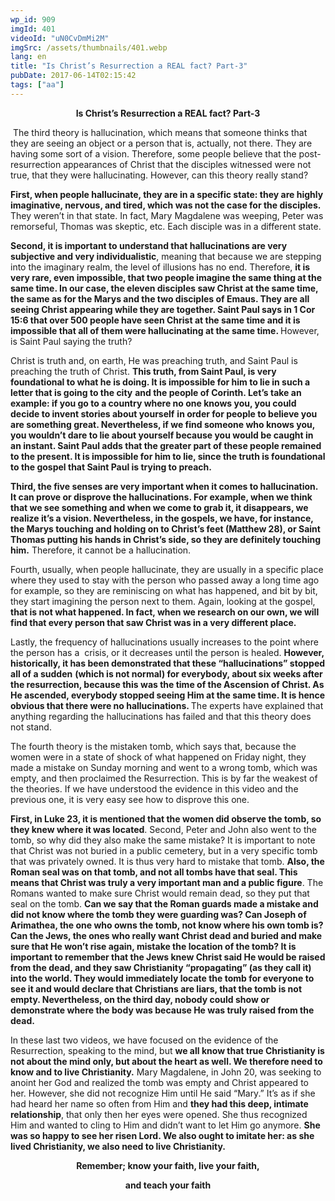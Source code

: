 ```yaml
---
wp_id: 909
imgId: 401
videoId: "uN0CvDmMi2M"
imgSrc: /assets/thumbnails/401.webp
lang: en
title: "Is Christ’s Resurrection a REAL fact? Part-3"
pubDate: 2017-06-14T02:15:42
tags: ["aa"]
---
```


<!-- page: 6 -->

<p style="text-align: center;"><b>Is Christ’s Resurrection a REAL fact? Part-3</b></p>
<p> The third theory is hallucination, which means that someone thinks that they are seeing an object or a person that is, actually, not there. They are having some sort of a vision. Therefore, some people believe that the post-resurrection appearances of Christ that the disciples witnessed were not true, that they were hallucinating. However, can this theory really stand?</p>
<p><b>First, when people hallucinate, they are in a specific state: they are highly imaginative, nervous, and tired, which was not the case for the disciples.</b> They weren’t in that state. In fact, Mary Magdalene was weeping, Peter was remorseful, Thomas was skeptic, etc. Each disciple was in a different state.</p>
<p><b>Second, it is important to understand that hallucinations are very subjective and very individualistic</b>, meaning that because we are stepping into the imaginary realm, the level of illusions has no end. Therefore, <b>it is very rare, even impossible, that two people imagine the same thing at the same time. In our case, the eleven disciples saw Christ at the same time, the same as for the </b><b>Marys</b><b> and the two disciples of </b><b>Emaus</b><b>. They are all seeing Christ appearing while they are together. Saint Paul says in 1 Cor 15:6 that over 500 people have seen Christ at the same time and it is impossible that all of them were hallucinating at the same time. </b>However, is Saint Paul saying the truth?</p>
<p>Christ is truth and, on earth, He was preaching truth, and Saint Paul is preaching the truth of Christ. <b>This truth, from Saint Paul, is very foundational to what he is doing. It is impossible for him to lie in such a letter that is going to the city</b> <b>and </b><b>the </b><b>people of Corinth. Let’s take an example: if </b><b>you</b><b> go to a c</b><b>ountry</b><b> where no one knows </b><b>you</b><b>, you could decide to invent stories about </b><b>y</b><b>oursel</b><b>f</b> <b>in order for</b><b> people to believe</b><b> you are something great</b><b>. Nevertheless, if we find someone who knows </b><b>you</b><b>, </b><b>you </b><b>wouldn’t dare to lie about </b><b>y</b><b>oursel</b><b>f</b><b> because </b><b>you</b><b> would be caught in an instant. Saint Paul adds that the greater part of these people remained to the present. It is impossible for him to lie, since the truth is foundational to the gospel that Saint Paul is trying to preach.</b></p>
<p><b>Third, the five senses are very important when it comes to hallucination. It can prove or disprove the hallucinations. For example, when we think that we see something and when we come to grab it, it disappears, we realize it’s a vision. Nevertheless, in the gospels, we have, for instance, the </b><b>Marys</b><b> touching and holding on to Christ’s feet (Matthew 28), or Saint Thomas putting his hands in Christ’s</b><b> side</b><b>, so they are </b><b>definitely touching</b><b> him.</b> Therefore, it cannot be a hallucination.</p>
<p>Fourth, usually, when people hallucinate, they are usually in a specific place where they used to stay with the person who passed away a long time ago for example, so they are reminiscing on what has happened, and bit by bit, they start imagining the person next to them. Again, looking at the gospel, <b>that is not what happened. In fact, when we research on our own, we will find that every person that saw Christ was in a very different place. </b></p>
<p>Lastly, the frequency of hallucinations usually increases to the point where the person has a  crisis, or it decreases until the person is healed. <b>However, historically, it has been demonstrated that these </b><b>“</b><b>hallucinations</b><b>”</b><b> stopped </b><b>all of a sudden</b> <b>(</b><b>which is not normal</b><b>)</b><b> for everybody, about six weeks after the resurrection, because this was the time of the Ascension of Christ. As He ascended, everybody stopped seeing Him at the same time. It </b><b>is hence obvious that there were no hallucinations. </b>The experts have explained that anything regarding the hallucinations has failed and that this theory does not stand.</p>
<p>The fourth theory is the mistaken tomb, which says that, because the women were in a state of shock of what happened on Friday night, they made a mistake on Sunday morning and went to a wrong tomb, which was empty, and then proclaimed the Resurrection. This is by far the weakest of the theories. If we have understood the evidence in this video and the previous one, it is very easy see how to disprove this one.</p>
<p><b>First, in Luke 23, it is mentioned that the women did observe the tomb, so they knew where it was located</b>. Second, Peter and John also went to the tomb, so why did they also make the same mistake? It is important to note that Christ was not buried in a public cemetery, but in a very specific tomb that was privately owned. It is thus very hard to mistake that tomb. <b>Also, the Roman seal was on that tomb, and not all tombs have that seal. This means that Christ was truly a very important man and a public figure</b>. The Romans wanted to make sure Christ would remain dead, so they put that seal on the tomb. <b>Can we say that the Roman</b><b> guards</b><b> made a mistake and </b><b>did </b><b>not know where the tomb </b><b>they were guarding </b><b>was? Can Joseph of Arimathea, the one who owns the tomb, not know where his own tomb is? Can the Jews, the ones who </b><b>really want</b><b> Christ dead and buried and make sure that He won’t rise again, mistake the location of the tomb? It is important to remember that the Jews knew Christ said He would be raised from the dead, and they saw </b><b>Christianity</b><b> “propagating” (as they call it) into the world</b><b>. T</b><b>hey </b><b>would </b><b>immediately locate </b><b>the</b><b> tomb for everyone to see it and </b><b>would </b><b>declare that Christians are liars, that the tomb is not empty. Nevertheless, on the third day, nobody could show or demonstrate where the body was because He was truly raised from the dead.</b></p>
<p>In these last two videos, we have focused on the evidence of the Resurrection, speaking to the mind, but <b>we all know that true Christianity is not about the mind only, but about the heart as well. We therefore need to know and </b><b>to </b><b>live Christianity.</b> Mary Magdalene, in John 20, was seeking to anoint her God and realized the tomb was empty and Christ appeared to her. However, she did not recognize Him until He said “Mary.” It’s as if she had heard her name so often from Him and <b>they had this deep, intimate relationship</b>, that only then her eyes were opened. She thus recognized Him and wanted to cling to Him and didn’t want to let Him go anymore. <b>She was so happy to see her risen Lord. We also ought to imitate her: as she lived Christianity, we also need to live Christianity.</b></p>
<p style="text-align: center;"><b>Remember; know your faith, live your faith, </b></p>
<p style="text-align: center;"><b>and teach your faith</b></p>
